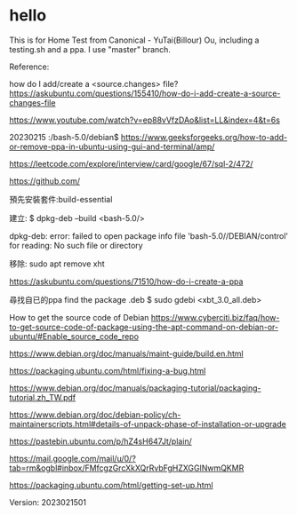 # hello
This is for Home Test from Canonical - YuTai(Billour) Ou, including a testing.sh and a ppa.
I use "master" branch.

	
Reference:

how do I add/create a <source.changes> file?
https://askubuntu.com/questions/155410/how-do-i-add-create-a-source-changes-file

https://www.youtube.com/watch?v=ep88vVfzDAo&list=LL&index=4&t=6s

20230215   :/bash-5.0/debian$
https://www.geeksforgeeks.org/how-to-add-or-remove-ppa-in-ubuntu-using-gui-and-terminal/amp/

https://leetcode.com/explore/interview/card/google/67/sql-2/472/

https://github.com/

預先安裝套件:build-essential 


建立:
$ dpkg-deb –build <bash-5.0/>

dpkg-deb: error: failed to open package info file 'bash-5.0//DEBIAN/control' for reading: No such file or directory

移除:
sudo apt remove xht

https://askubuntu.com/questions/71510/how-do-i-create-a-ppa

尋找自已的ppa find the package  .deb
$ sudo gdebi <xbt_3.0_all.deb>

How to get the source code of Debian
https://www.cyberciti.biz/faq/how-to-get-source-code-of-package-using-the-apt-command-on-debian-or-ubuntu/#Enable_source_code_repo



https://www.debian.org/doc/manuals/maint-guide/build.en.html


https://packaging.ubuntu.com/html/fixing-a-bug.html

https://www.debian.org/doc/manuals/packaging-tutorial/packaging-tutorial.zh_TW.pdf

https://www.debian.org/doc/debian-policy/ch-maintainerscripts.html#details-of-unpack-phase-of-installation-or-upgrade

https://pastebin.ubuntu.com/p/hZ4sH647Jt/plain/

https://mail.google.com/mail/u/0/?tab=rm&ogbl#inbox/FMfcgzGrcXkXQrRvbFgHZXGGlNwmQKMR

https://packaging.ubuntu.com/html/getting-set-up.html






Version: 2023021501

